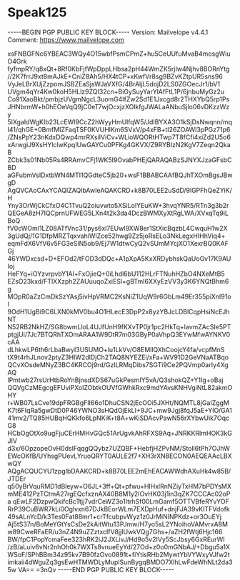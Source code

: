 # Speak125

-----BEGIN PGP PUBLIC KEY BLOCK-----
Version: Mailvelope v4.4.1
Comment: https://www.mailvelope.com

xsFNBGFNc6YBEAC3WQy4O15wbfPsmCPmZ+hu5CeUUfuMvaB4mosgWiuO4Grk
fyfmpRY/q8xQt+8Rf0KbFjfWpDppLHbsa2pH44WmZK5rjIw4Njhv8BORnYtg
//2K7frrJ9xt8mAJkE+CniZ8Ah5/HX4tCP+xKwfVr8sg9BZvKZtpUR5sns96
VyJeLBrXUjZzpomJSBZEaSjsWJaVXfG/4BrAljL5dojD2LS0ZGOecJr1/bV1
UVgm4qYr4Kw0koH5HLlz9ZQI32cn+BiGySuyYarYlAfFtL1P/6jnbuMyGz2u
Co91XaoBkt/pmbjzUVgmNgcL3uomG4IfZw2Sd1E1Jxcgd8r2THXYbQ5rp1Ps
JHNbrmW+h0hEOeVqQ9jC0eT7wjOcxjzXOlkfgJWALaANbuSjlo06vDKzzWzy
5lXgaIdWgKIb23LcEWI9CcZ2hWyyHmUlfqW5/JdIBYXA3O1kSjDsNwqnn/mq
I41/qhGE+0BmfMIZFaqTSF0KVUHlKm6SVxV/p4xFB+tI26ZOAWl3pPGz71p6
/ZNsPpY23nKdxDQwp4mrRXsiIViCv+WLioWQORtHTwp7T8fCfi4xiZd2U5o6
xArwgiJ9XsHYlclwKpqIUwGAYCu0PFKg4GKVX/Z9RYBIzN2KgV7Zeqn2QkaB
ZCbk3s01Nb05Rs4RRAmvCFj1WK5I9OvabPHEjQARAQABzSJNYXJzaGFsbCBD
aGFubmVsIDxtbWN4MTI1QGdteC5jb20+wsF1BBABCAAfBQJhTXOmBgsJBwgD
AgQVCAoCAxYCAQIZAQIbAwIeAQAKCRD+k8B70LEE2uSdD/9lGPFhQeZYiK/H
Yny3OrWjCkCfxO4C1TvuQ2oiuvwto5XSiLolYEuKW+3hvqYNR5/RTn3g3b2r
QEGeA8zH7IQCprnUFWEG5LXn4t2k3da4DczBWMXyXtRgLWA/XVxqTq9iLBoQ
fV0cWOml1LZ08ATfVnc31/pys6xl7EUwI9XW8er1StXicBqzbL4CwquH1w2X
3gUdQj/1G1DfpMRZTqxvahiWlZce52hwg9Zz5joRsELo3NkLegxHIHhViq4+
eqmFdX6VfV6v5FG3eSlN5ob9/Ej7W1dtwCyQ2vSUmMYcjXO1XexrBQ0KAFGj
46YWDxcsd+D+EFOd2/tFOD3dDQc+A1pXpA5KxXRDybhskQaUoGv17K9AUIoj
HeFYq+iOYzvrpvbY1Al+FxOjieQ+0iLhdl6bU112HLrFTNuhHZbO4NXeMtB5
EZsO23kxd/FTlXXzph2ZAUuuqoZxiESl+gBTmI6XXyEzVV3y3K6YNQtBhm6g
MOpR0aZzCmDkSzYAsj5ivHpVRMC2KsNiZ1UqW9r6GbLm49Er355piXnI91ol
9OdH1UgBi9C6LXN0kMV0bu4O1HLecE3DpP2x8yzYBJcLDBlCqpHsiNcEJhNT
N52RB2NkHZ/SG8bwmLloL4UJfUnH9fKXvTP0jr1pc2HkTq+lavmZAcSIe5PT
ptgjUi/7Jc7BTQRhTXOmARAA1W9DtR7m03GByP0aVhpQ3EYwMfwAYNKV0cAA
dLhkwLP6th6rLbaBwyI3USUMO+lu1LkVv/O8EMllQXhCoojcY4fa/vcpfMnS
tX9t4rhJLnov2ptyZ3HIW2dlDjCh2TAQ8NYEZEl/xFa+WV91D2GeVNaATBqo
QCvXOsdeMNyZ3BC4KRCOj9rd/GzILRMqDibs7SGTi9Ce2PQVmp0arIy4XgAQ
lPmtwb27rsUrHtbRoYnBjnsdXDS67uGkPesmIY5vA/Q3shokQZ+Y1Ig+oBaj
QQVgCzMEgcgEFUviPXolZObtkOUVfGWhkRxc9mdYAvsKNHVgiNtL82akmOHY
r+WB07LsCve19dpFRGBgFII66o1DhuCSN2jEcOOi5JXHt/NQMTL8jGaIZggM
K7t6FIqRa5gwDtD0P46YWNO3sHQdOjEkLI+9JC+mw9Jgj8fqJ5aE+YIO/GA1
41mv2/TQ85HUBqHQKkfo6LpNKiK+t8A+wKiSDAcvPawN56rXYbwUik7OqcG8
HCbOgOtXo9ugFjuCErHMHvGQc51ArUgvkAhRFXS9Aq+JNRKKRImHOK3kGJIV
d3x/6OpzopeOvH0dsIFqqgQQybz7UZQBF+HebfjHZPvNM/Stoll6tPh7OJhW
EWcOKfB/UYhsgPUevLYruoQRYT0AULE2f7+XH3rXN8ECON0AEQEAAcLBXwQY
AQgACQUCYU1zpgIbDAAKCRD+k8B70LEE2mEhEACAWWdhAXuHk4w85B/JTDEr
q50yBrVquRMD1dBleyw+O6JL+3ff+Qt+pfwu+HIHxlRnNZiyTxHM7bPDYsMX
mME412PzTCtmA27rgEQcfxznAX40B8M1y2IOvHK03j1in3qZK7CCCAc02oPa
qEwLF2DzpwQkifcBcTtjj7vdrCeWZ3o1ItrhSf00LmGamf5OTTVBfeRYvYOF
RrP39CuBWR7kLi0Oglvxn67DJkBEorWLm7EXDpHuf+dnjFJA39vKITFVdofk
49sALnYcD/k3Tes0Fat88mr1+crTfcubpvWyz1z0JrMiNINPKdz+or3OuEYj
Aj5tS37n/BoMeYGtYsCsDe2kAitWtu13PJmw/H7yo5sL2YNoihoVAMvrxA8M
w89CweRFaER/u3nZ4N9uZZztxcIfV8jjIUwkVQg7Ghs+/aZH2fWtj6Hjc166
BW/fpC1PopYcmaFee323hRK2iJ2JXLivJ/Hd9o5v2IVy5ScJbsy6GxREurWI
/zB/aLuiv6vNr2nhOh0k7WXTs8vnueEyYd/27Od+z0o0mGNbAJ/+Dbgu5a1X
WSoF/SPhBBm34z95kv7B90fzOvo0891t+fiYtisRHb2MywtYbVYWxyVJfw2t
imkaii4dWguZq3gsEwHTMWDLyMuplSunBygqBMDO7XlhLwFdeWhNLt2da35w
VA==
=3nQv
-----END PGP PUBLIC KEY BLOCK-----
